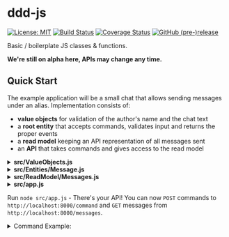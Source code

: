 # ddd-js

[![License: MIT](https://img.shields.io/badge/License-MIT-yellow.svg)](https://opensource.org/licenses/MIT)
[![Build Status](https://travis-ci.org/Rekhyt/ddd-js.svg?branch=master)](https://travis-ci.org/Rekhyt/ddd-js)
[![Coverage Status](https://coveralls.io/repos/github/Rekhyt/ddd-js/badge.svg)](https://coveralls.io/github/Rekhyt/ddd-js)
[![GitHub (pre-)release](https://img.shields.io/github/release/Rekhyt/ddd-js/all.svg)](https://github.com/Rekhyt/ddd-js/releases)

Basic / boilerplate JS classes &amp; functions.

**We're still on alpha here, APIs may change any time.**

## Quick Start
The example application will be a small chat that allows sending messages under an alias. Implementation consists of:
* **value objects** for validation of the author's name and the chat text
* a **root entity** that accepts commands, validates input and returns the proper events
* a **read model** keeping an API representation of all messages sent
* an **API** that takes commands and gives access to the read model

<details>
<summary><b>src/ValueObjects.js</b></summary>

```javascript
const { NonEmptyStringValue } = require('ddd-js')

class Author extends NonEmptyStringValue {}
class ChatText extends NonEmptyStringValue {}

module.exports = { Author, ChatText }
```
</details>

<details>
<summary><b>src/Entities/Message.js</b></summary>

```javascript
const { RootEntity, DateTime } = require('ddd-js')
const { Author, ChatText } = require('./ValueObjects') // see Value Objects

class Message extends RootEntity {
  setup () {
    this.messages = []
    this.registerCommand(
      'Message.sendMessage',
      command => this.sendMessage(command.payload.author, command.payload.chatText, command.time)
    )
    this.registerEvent(
      'Message.messageSent',
      event => this.messageSent(event.payload.author, event.payload.chatText, event.payload.commandTime)
    )
  }

  sendMessage (author, chatText, time) {
    // validate the input through value objects - this will throw an error if a value is invalid, rejecting the command
    new Author(author)
    new ChatText(chatText)
    new DateTime(time)

    // if all good, return the event
    return [this.createEvent('Message.messageSent', { author, chatText, commandTime: time })]
  }

  messageSent (author, chatText, commandTime) {
    this.messages = {
      author: new Author(author),
      chatText: new ChatText(chatText),
      time: new DateTime(commandTime)
    }
  }
}

module.exports = Message
```
</details>

<details>
<summary><b>src/ReadModel/Messages.js</b></summary>

```javascript
const { ReadModel } = require('ddd-js')

class Messages extends ReadModel {
  setup () {
    this.messages = []
    this.registerEvent(
      'Message.messageSent',
      event => this.messageSent(event.payload.author, event.payload.chatText, event.payload.commandTime)
    )
  }

  messageSent (author, chatText, commandTime) { this.messages = { author, chatText, time: commandTime } }

  get messages () { return this.messages }
}
```
</details>

<details>
<summary><b>src/app.js</b></summary>

```javascript
const bunyan = require('bunyan')
const { Runner } = require('ddd-js')
const Message = require('./Entities/Message') // see Root Entity
const Messages = require('./ReadModels/Messages') // see Read Model
const logger = bunyan.createLogger({ name: 'chat' })

Runner.createWithExpress(logger, '../eventstore.json')
  .attachRootEntity(Message)
  .attachReadModel('/messages', Messages, 'messages')
  .replayHistory().then(runner => runner.startServer(8000))
```
</details>

Run `node src/app.js` - There's your API! You can now `POST` commands to `http://localhost:8000/command` and `GET` messages from
`http://localhost:8000/messages`.

<details>
<summary>Command Example:</summary>

```http request
POST /command
Host: localhost:8000
Content-Type: application/json

{"name":"Message.sendMessage","time":"2019-12-08 16:06:37","payload":{"author":"Bob","chatText":"Hey, has anyone seen Jack recently!?"}}
```
</details>